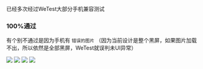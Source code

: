 已经多次经过WeTest大部分手机兼容测试

### 100%通过 ###

有个别不通过是因为手机有 `` 错误的图片 ``  （因为当前设计是整个黑屏，如果图片加载不出，所以依然是全部黑屏，WeTest就误判未UI异常）

![](https://raw.githubusercontent.com/zhongjhATC/AlbumCameraRecorder/master/wetest/1.png)
![](https://raw.githubusercontent.com/zhongjhATC/AlbumCameraRecorder/master/wetest/2.png)
![](https://raw.githubusercontent.com/zhongjhATC/AlbumCameraRecorder/master/wetest/3.png)
![](https://raw.githubusercontent.com/zhongjhATC/AlbumCameraRecorder/master/wetest/4.png)
